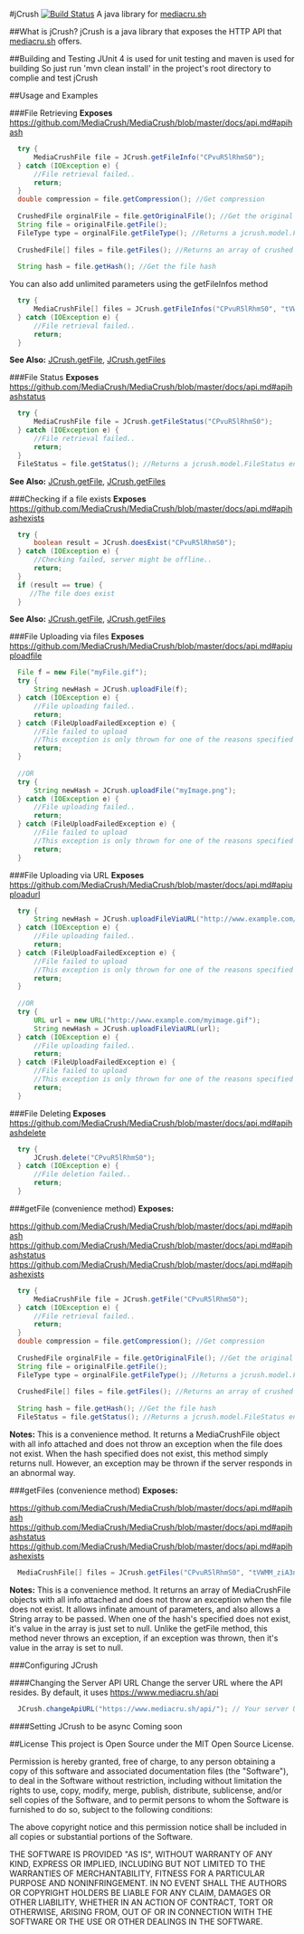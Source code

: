 #jCrush [![Build Status](https://drone.io/github.com/hypereddie10/jCrush/status.png)](https://drone.io/github.com/hypereddie10/jCrush/latest)
A java library for [mediacru.sh][1]



##What is jCrush?
jCrush is a java library that exposes the HTTP API that [mediacru.sh][2] offers.


##Building and Testing
JUnit 4 is used for unit testing and maven is used for building
So just run 'mvn clean install' in the project's root directory to complie and test jCrush

##Usage and Examples

###File Retrieving
**Exposes** https://github.com/MediaCrush/MediaCrush/blob/master/docs/api.md#apihash
```java
  try {
      MediaCrushFile file = JCrush.getFileInfo("CPvuR5lRhmS0");
  } catch (IOException e) {
      //File retrieval failed..
	  return;
  }
  double compression = file.getCompression(); //Get compression
  
  CrushedFile orginalFile = file.getOriginalFile(); //Get the original file
  String file = originalFile.getFile();
  FileType type = orginalFile.getFileType(); //Returns a jcrush.model.FileType enum
  
  CrushedFile[] files = file.getFiles(); //Returns an array of crushed files
  
  String hash = file.getHash(); //Get the file hash
```

You can also add unlimited parameters using the getFileInfos method
```java
  try {
      MediaCrushFile[] files = JCrush.getFileInfos("CPvuR5lRhmS0", "tVWMM_ziA3nm", ...);
  } catch (IOException e) {
      //File retrieval failed..
	  return;
  }
```

**See Also:** [JCrush.getFile][3], [JCrush.getFiles][4]

###File Status
**Exposes** https://github.com/MediaCrush/MediaCrush/blob/master/docs/api.md#apihashstatus
```java
  try {
      MediaCrushFile file = JCrush.getFileStatus("CPvuR5lRhmS0");
  } catch (IOException e) {
      //File retrieval failed..
	  return;
  }
  FileStatus = file.getStatus(); //Returns a jcrush.model.FileStatus enum
```

**See Also:** [JCrush.getFile][3], [JCrush.getFiles][4]

###Checking if a file exists
**Exposes** https://github.com/MediaCrush/MediaCrush/blob/master/docs/api.md#apihashexists
```java
  try {
      boolean result = JCrush.doesExist("CPvuR5lRhmS0");
  } catch (IOException e) {
      //Checking failed, server might be offline..
	  return;
  }
  if (result == true) {
     //The file does exist
  }
```

**See Also:** [JCrush.getFile][3], [JCrush.getFiles][4]

###File Uploading via files
**Exposes** https://github.com/MediaCrush/MediaCrush/blob/master/docs/api.md#apiuploadfile
```java
  File f = new File("myFile.gif");
  try {
      String newHash = JCrush.uploadFile(f);
  } catch (IOException e) {
      //File uploading failed..
	  return;
  } catch (FileUploadFailedException e) {
      //File failed to upload
      //This exception is only thrown for one of the reasons specified in the API documentation
      return;
  }
  
  //OR
  try {
      String newHash = JCrush.uploadFile("myImage.png");
  } catch (IOException e) {
      //File uploading failed..
	  return;
  } catch (FileUploadFailedException e) {
      //File failed to upload
      //This exception is only thrown for one of the reasons specified in the API documentation
      return;
  }
```

###File Uploading via URL
**Exposes** https://github.com/MediaCrush/MediaCrush/blob/master/docs/api.md#apiuploadurl
```java
  try {
      String newHash = JCrush.uploadFileViaURL("http://www.example.com/myimage.gif");
  } catch (IOException e) {
      //File uploading failed..
	  return;
  } catch (FileUploadFailedException e) {
      //File failed to upload
      //This exception is only thrown for one of the reasons specified in the API documentation
      return;
  }
  
  //OR
  try {
      URL url = new URL("http://www.example.com/myimage.gif");
      String newHash = JCrush.uploadFileViaURL(url);
  } catch (IOException e) {
      //File uploading failed..
	  return;
  } catch (FileUploadFailedException e) {
      //File failed to upload
      //This exception is only thrown for one of the reasons specified in the API documentation
      return;
  }
```

###File Deleting
**Exposes** https://github.com/MediaCrush/MediaCrush/blob/master/docs/api.md#apihashdelete
```java
  try {
      JCrush.delete("CPvuR5lRhmS0");
  } catch (IOException e) {
      //File deletion failed..
	  return;
  }
```

###getFile (convenience method)
**Exposes:**

https://github.com/MediaCrush/MediaCrush/blob/master/docs/api.md#apihash
https://github.com/MediaCrush/MediaCrush/blob/master/docs/api.md#apihashstatus
https://github.com/MediaCrush/MediaCrush/blob/master/docs/api.md#apihashexists
```java
  try {
      MediaCrushFile file = JCrush.getFile("CPvuR5lRhmS0");
  } catch (IOException e) {
      //File retrieval failed..
	  return;
  }
  double compression = file.getCompression(); //Get compression
  
  CrushedFile orginalFile = file.getOriginalFile(); //Get the original file
  String file = originalFile.getFile();
  FileType type = orginalFile.getFileType(); //Returns a jcrush.model.FileType enum
  
  CrushedFile[] files = file.getFiles(); //Returns an array of crushed files
  
  String hash = file.getHash(); //Get the file hash
  FileStatus = file.getStatus(); //Returns a jcrush.model.FileStatus enum
```

**Notes:** This is a convenience method. It returns a MediaCrushFile object with all info attached and does not throw an exception 
when the file does not exist. When the hash specified does not exist, this method simply returns null. However, an exception
may be thrown if the server responds in an abnormal way.

###getFiles (convenience method)
**Exposes:**

https://github.com/MediaCrush/MediaCrush/blob/master/docs/api.md#apihash
https://github.com/MediaCrush/MediaCrush/blob/master/docs/api.md#apihashstatus
https://github.com/MediaCrush/MediaCrush/blob/master/docs/api.md#apihashexists
```java
  MediaCrushFile[] files = JCrush.getFiles("CPvuR5lRhmS0", "tVWMM_ziA3nm", ...);
```

**Notes:** This is a convenience method. It returns an array of MediaCrushFile objects with all info attached and does not throw an exception 
when the file does not exist. It allows infinate amount of parameters, and also allows a String array to be passed. 
When one of the hash's specified does not exist, it's value in the array is just set to null. Unlike the getFile method, this method never
throws an exception, if an exception was thrown, then it's value in the array is set to null.

###Configuring JCrush


####Changing the Server API URL
Change the server URL where the API resides. By default,
it uses https://www.mediacru.sh/api
```java
  JCrush.changeApiURL("https://www.mediacru.sh/api/"); // Your server URL here
```

####Setting JCrush to be async
Coming soon


##License
This project is Open Source under the MIT Open Source License.

Permission is hereby granted, free of charge, to any person obtaining a copy of this software and associated documentation files (the "Software"), to deal in the Software without restriction, including without limitation the rights to use, copy, modify, merge, publish, distribute, sublicense, and/or sell copies of the Software, and to permit persons to whom the Software is furnished to do so, subject to the following conditions:

The above copyright notice and this permission notice shall be included in all copies or substantial portions of the Software.

THE SOFTWARE IS PROVIDED "AS IS", WITHOUT WARRANTY OF ANY KIND, EXPRESS OR IMPLIED, INCLUDING BUT NOT LIMITED TO THE WARRANTIES OF MERCHANTABILITY, FITNESS FOR A PARTICULAR PURPOSE AND NONINFRINGEMENT. IN NO EVENT SHALL THE AUTHORS OR COPYRIGHT HOLDERS BE LIABLE FOR ANY CLAIM, DAMAGES OR OTHER LIABILITY, WHETHER IN AN ACTION OF CONTRACT, TORT OR OTHERWISE, ARISING FROM, OUT OF OR IN CONNECTION WITH THE SOFTWARE OR THE USE OR OTHER DEALINGS IN THE SOFTWARE.


[1]: https://github.com/MediaCrush/MediaCrush
[2]: https://mediacru.sh/docs/API
[3]: https://github.com/hypereddie10/jCrush#getfile-convenience-method
[4]: https://github.com/hypereddie10/jCrush#getfiles-convenience-method
